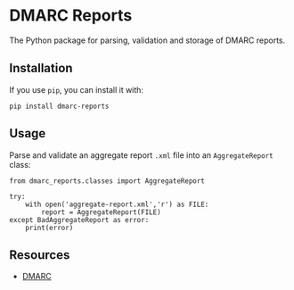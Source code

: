 # DMARC Reports #

The Python package for parsing, validation and storage of DMARC reports.

## Installation ##

If you use `pip`, you can install it with:

```
pip install dmarc-reports
```

## Usage ##

Parse and validate an aggregate report `.xml` file into an `AggregateReport` class:

```
from dmarc_reports.classes import AggregateReport

try:
    with open('aggregate-report.xml','r') as FILE:
        report = AggregateReport(FILE)
except BadAggregateReport as error:
    print(error)
```

## Resources ##

* [DMARC](https://dmarc.org/)
